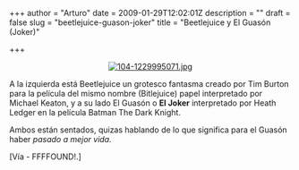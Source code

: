 +++
author = "Arturo"
date = 2009-01-29T12:02:01Z
description = ""
draft = false
slug = "beetlejuice-guason-joker"
title = "Beetlejuice y El Guasón (Joker)"

+++
<p align="center"><a href="https://www.toofly.com/userGallery/1229995071.jpg"><img src="https://geek.cl/images/import/104-1229995071.jpg" alt="104-1229995071.jpg" /></a></p>

<p>A la izquierda está Beetlejuice un grotesco fantasma creado por Tim Burton para la película del mismo nombre (Bitlejuice) papel interpretado por Michael Keaton, y a su lado El Guasón o <b>El Joker</b> interpretado por Heath Ledger en la película Batman The Dark Knight.</p>

<p>Ambos están sentados, quizas hablando de lo que significa para el Guasón haber <i>pasado a mejor vida.</i></p>

<p>[Vía - FFFFOUND!.]</p>
